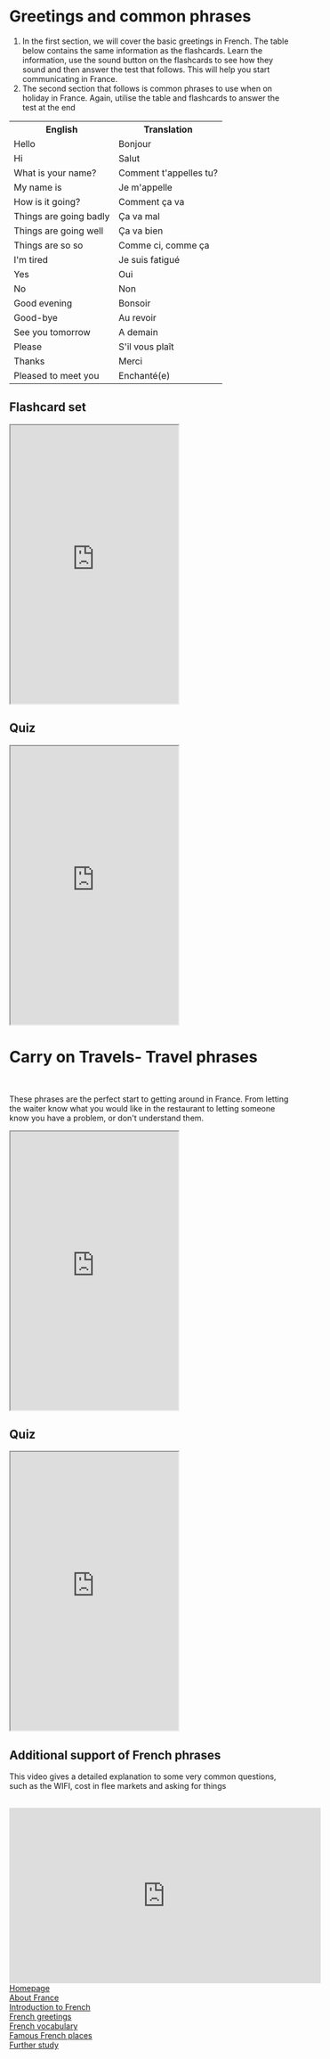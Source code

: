 <h1> Greetings and common phrases </h1>
<p><ol> <li> In the first section, we will cover the basic greetings in French. The table below contains the same information as the flashcards. Learn the information, use the sound button on the flashcards to see how they sound and then answer the test that follows. This will help you start communicating in France. </li>
<li> The second section that follows is common phrases to use when on holiday in France. Again, utilise the table and flashcards to answer the test at the end </li> </ol>
  <table> <tr>
    <th>English</th>
    <th>Translation</th>
  </tr>
  <tr>
    <td>Hello</td>
        <td>Bonjour</td>
     </tr>
  <tr>
    <td>Hi</td>
      <td>Salut</td>
         </tr>
    <tr>
    <td>What is your name?</td>
          <td>Comment t'appelles tu?</td>
   
  </tr>
  <tr>
    <td>My name is</td>
          <td>Je m'appelle</td>
  </tr>
  <tr>
    <td>How is it going?</td>
            <td>Comment ça va</td>
  </tr>
  <tr>
    <td>Things are going badly</td>
      <td>Ça va mal</td>
  </tr>
  <tr>
    <td>Things are going well</td>
        <td>Ça va bien</td>
    </tr>
  <tr>
    <td>Things are so so </td>
        <td>Comme ci, comme ça</td>
  </tr>
  <tr>
    <td>I'm tired</td>
        <td>Je suis fatigué </td>
  </tr>
  <tr>
    <td>Yes</td>
    <td>Oui</td>
  </tr>
  <tr>
     <td>No</td>
       <td>Non</td>
  </tr>
  <tr>
     <td>Good evening</td>
      <td>Bonsoir</td>
    </tr>
  <tr>
     <td>Good-bye</td>
          <td>Au revoir</td>
  </tr>
  <tr>
     <td>See you tomorrow</td>
           <td>A demain </td>
  </tr>
  <tr>
       <td>Please</td>
           <td>S'il vous plaît</td>
  </tr>
 <tr>
    <td>Thanks</td>      
   <td>Merci</td>
  </tr>
  <tr>
       <td>Pleased to meet you</td>
        <td>Enchanté(e)</td>
  
  </tr>
</table> 
<h2> Flashcard set </h2>
<iframe src="https://quizlet.com/472298949/flashcards/embed?i=13p126&x=1jj1" height="500" width="60%" style="border:3"></iframe>
<h2> Quiz </h2>
<iframe src="https://quizlet.com/472298949/test/embed?i=13p126&x=1jj1" height="500" width="60%" style="border:3"></iframe>
<br>
<h1> Carry on Travels- Travel phrases </h1>
<br> <p> These phrases are the perfect start to getting around in France. From letting the waiter know what you would like in the restaurant to letting someone know you have a problem, or don't understand them. </p>
<p> <iframe src="https://quizlet.com/474595600/flashcards/embed?i=13p126&x=1jj1" height="500" width="60%" style="border:3"></iframe> </p>
<h2> Quiz </h2>
<iframe src="https://quizlet.com/474595600/test/embed?i=13p126&x=1jj1" height="500" width="60%" style="border:3"></iframe>
<br> 
<h2> Additional support of French phrases </h2> 
<p> This video gives a detailed explanation to some very common questions, such as the WIFI, cost in flee markets and asking for things </p> <br>
<iframe width="560" height="315" src="https://www.youtube.com/embed/gXtkhTGUalY" frameborder="0" allow="accelerometer; autoplay; encrypted-media; gyroscope; picture-in-picture" allowfullscreen></iframe>
<body>
    <a  href="https://georginah2.github.io/SML5202-final-Hutt/" > Homepage </a> <br> 
  <a  href="https://georginah2.github.io/SML5202-final-Hutt/page2.html" > About France </a> <br>
  <a  href="https://georginah2.github.io/SML5202-final-Hutt/page3.html" > Introduction to French  </a>  <br>
   <a  href="https://georginah2.github.io/SML5202-final-Hutt/page4.html" > French greetings </a>  <br>
  <a  href="https://georginah2.github.io/SML5202-final-Hutt/page5.html" > French vocabulary </a>  <br>
 <a  href="https://georginah2.github.io/SML5202-final-Hutt/page6.html" > Famous French places  </a> <br>
  <a  href= "https://georginah2.github.io/SML5202-final-Hutt/page7.html"> Further study </a>
 </body>


